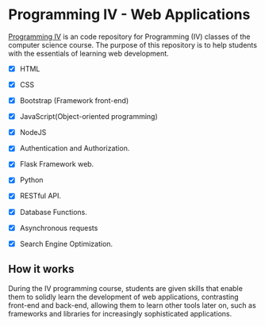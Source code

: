 

# Programming IV - Web Applications

[Programming IV]() is an code repository for Programming (IV) classes of the computer science course. The purpose of this repository is to help students with the essentials of learning web development.

- [x] HTML
- [x] CSS
- [x] Bootstrap (Framework front-end)
- [x] JavaScript(Object-oriented programming) 
- [x] NodeJS 
- [x] Authentication and Authorization. 
- [x] Flask Framework web. 
- [x] Python 
- [x] RESTful API.
- [x] Database Functions. 
- [x] Asynchronous requests 
- [x] Search Engine Optimization. 


## How it works

During the IV programming course, students are given skills that enable them to solidly learn the development of web applications, contrasting front-end and back-end, allowing them to learn other tools later on, such as frameworks and libraries for increasingly sophisticated applications.

